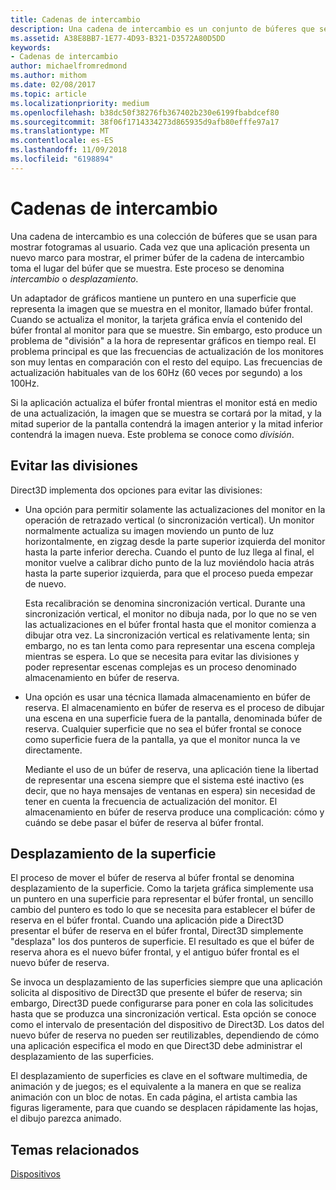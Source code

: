 ```yaml
---
title: Cadenas de intercambio
description: Una cadena de intercambio es un conjunto de búferes que se usan para mostrar fotogramas al usuario.
ms.assetid: A38E8BB7-1E77-4D93-B321-D3572A80D5DD
keywords:
- Cadenas de intercambio
author: michaelfromredmond
ms.author: mithom
ms.date: 02/08/2017
ms.topic: article
ms.localizationpriority: medium
ms.openlocfilehash: b38dc50f38276fb367402b230e6199fbabdcef80
ms.sourcegitcommit: 38f06f1714334273d865935d9afb80efffe97a17
ms.translationtype: MT
ms.contentlocale: es-ES
ms.lasthandoff: 11/09/2018
ms.locfileid: "6198894"
---
```

# <a name="swap-chains"></a>Cadenas de intercambio


Una cadena de intercambio es una colección de búferes que se usan para mostrar fotogramas al usuario. Cada vez que una aplicación presenta un nuevo marco para mostrar, el primer búfer de la cadena de intercambio toma el lugar del búfer que se muestra. Este proceso se denomina *intercambio* o *desplazamiento*.

Un adaptador de gráficos mantiene un puntero en una superficie que representa la imagen que se muestra en el monitor, llamado búfer frontal. Cuando se actualiza el monitor, la tarjeta gráfica envía el contenido del búfer frontal al monitor para que se muestre. Sin embargo, esto produce un problema de "división" a la hora de representar gráficos en tiempo real. El problema principal es que las frecuencias de actualización de los monitores son muy lentas en comparación con el resto del equipo. Las frecuencias de actualización habituales van de los 60Hz (60 veces por segundo) a los 100Hz.

Si la aplicación actualiza el búfer frontal mientras el monitor está en medio de una actualización, la imagen que se muestra se cortará por la mitad, y la mitad superior de la pantalla contendrá la imagen anterior y la mitad inferior contendrá la imagen nueva. Este problema se conoce como *división*.

## <a name="span-idavoidingtearingspanspan-idavoidingtearingspanspan-idavoidingtearingspanavoiding-tearing"></a><span id="Avoiding_tearing"></span><span id="avoiding_tearing"></span><span id="AVOIDING_TEARING"></span>Evitar las divisiones


Direct3D implementa dos opciones para evitar las divisiones:

-   Una opción para permitir solamente las actualizaciones del monitor en la operación de retrazado vertical (o sincronización vertical). Un monitor normalmente actualiza su imagen moviendo un punto de luz horizontalmente, en zigzag desde la parte superior izquierda del monitor hasta la parte inferior derecha. Cuando el punto de luz llega al final, el monitor vuelve a calibrar dicho punto de la luz moviéndolo hacia atrás hasta la parte superior izquierda, para que el proceso pueda empezar de nuevo.

    Esta recalibración se denomina sincronización vertical. Durante una sincronización vertical, el monitor no dibuja nada, por lo que no se ven las actualizaciones en el búfer frontal hasta que el monitor comienza a dibujar otra vez. La sincronización vertical es relativamente lenta; sin embargo, no es tan lenta como para representar una escena compleja mientras se espera. Lo que se necesita para evitar las divisiones y poder representar escenas complejas es un proceso denominado almacenamiento en búfer de reserva.

-   Una opción es usar una técnica llamada almacenamiento en búfer de reserva. El almacenamiento en búfer de reserva es el proceso de dibujar una escena en una superficie fuera de la pantalla, denominada búfer de reserva. Cualquier superficie que no sea el búfer frontal se conoce como superficie fuera de la pantalla, ya que el monitor nunca la ve directamente.

    Mediante el uso de un búfer de reserva, una aplicación tiene la libertad de representar una escena siempre que el sistema esté inactivo (es decir, que no haya mensajes de ventanas en espera) sin necesidad de tener en cuenta la frecuencia de actualización del monitor. El almacenamiento en búfer de reserva produce una complicación: cómo y cuándo se debe pasar el búfer de reserva al búfer frontal.

## <a name="span-idsurfaceflippingspanspan-idsurfaceflippingspanspan-idsurfaceflippingspansurface-flipping"></a><span id="Surface_flipping"></span><span id="surface_flipping"></span><span id="SURFACE_FLIPPING"></span>Desplazamiento de la superficie


El proceso de mover el búfer de reserva al búfer frontal se denomina desplazamiento de la superficie. Como la tarjeta gráfica simplemente usa un puntero en una superficie para representar el búfer frontal, un sencillo cambio del puntero es todo lo que se necesita para establecer el búfer de reserva en el búfer frontal. Cuando una aplicación pide a Direct3D presentar el búfer de reserva en el búfer frontal, Direct3D simplemente "desplaza" los dos punteros de superficie. El resultado es que el búfer de reserva ahora es el nuevo búfer frontal, y el antiguo búfer frontal es el nuevo búfer de reserva.

Se invoca un desplazamiento de las superficies siempre que una aplicación solicita al dispositivo de Direct3D que presente el búfer de reserva; sin embargo, Direct3D puede configurarse para poner en cola las solicitudes hasta que se produzca una sincronización vertical. Esta opción se conoce como el intervalo de presentación del dispositivo de Direct3D. Los datos del nuevo búfer de reserva no pueden ser reutilizables, dependiendo de cómo una aplicación especifica el modo en que Direct3D debe administrar el desplazamiento de las superficies.

El desplazamiento de superficies es clave en el software multimedia, de animación y de juegos; es el equivalente a la manera en que se realiza animación con un bloc de notas. En cada página, el artista cambia las figuras ligeramente, para que cuando se desplacen rápidamente las hojas, el dibujo parezca animado.

## <a name="span-idrelated-topicsspanrelated-topics"></a><span id="related-topics"></span>Temas relacionados


[Dispositivos](devices.md)

 

 




